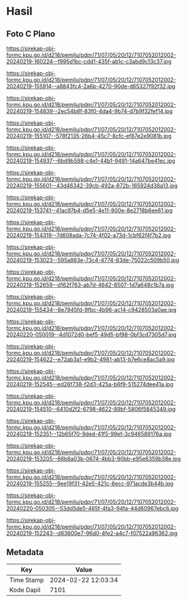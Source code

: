 # Hasil

## Foto C Plano

https://sirekap-obj-formc.kpu.go.id/d218/pemilu/pdpr/71/07/05/20/12/7107052012002-20240219-160224--f995d1bc-cdd1-435f-ab1c-c3abd9c13c37.jpg

https://sirekap-obj-formc.kpu.go.id/d218/pemilu/pdpr/71/07/05/20/12/7107052012002-20240219-155914--a8843fc4-2a6b-4270-90de-d65327f92f32.jpg

https://sirekap-obj-formc.kpu.go.id/d218/pemilu/pdpr/71/07/05/20/12/7107052012002-20240219-154839--2ec54b8f-83f0-4da4-9b74-d7b9f32fef14.jpg

https://sirekap-obj-formc.kpu.go.id/d218/pemilu/pdpr/71/07/05/20/12/7107052012002-20240219-155107--578f2135-26b4-45c7-8cfc-ef87e2e9081b.jpg

https://sirekap-obj-formc.kpu.go.id/d218/pemilu/pdpr/71/07/05/20/12/7107052012002-20240219-154937--6bd9b598-c4e1-44b1-9491-14a647be41ec.jpg

https://sirekap-obj-formc.kpu.go.id/d218/pemilu/pdpr/71/07/05/20/12/7107052012002-20240219-155601--43d46342-39cb-492a-872b-165924d38a13.jpg

https://sirekap-obj-formc.kpu.go.id/d218/pemilu/pdpr/71/07/05/20/12/7107052012002-20240219-153741--41ac97b4-d5e5-4e11-800e-8e2718b6ee61.jpg

https://sirekap-obj-formc.kpu.go.id/d218/pemilu/pdpr/71/07/05/20/12/7107052012002-20240219-154319--7d608ada-7c74-4f02-a73d-1cbf62f4f7b2.jpg

https://sirekap-obj-formc.kpu.go.id/d218/pemilu/pdpr/71/07/05/20/12/7107052012002-20240219-153023--595a863e-73c4-4774-83de-75022c509b50.jpg

https://sirekap-obj-formc.kpu.go.id/d218/pemilu/pdpr/71/07/05/20/12/7107052012002-20240219-152659--d162f763-ab7d-4642-8507-1d7a648c1b7a.jpg

https://sirekap-obj-formc.kpu.go.id/d218/pemilu/pdpr/71/07/05/20/12/7107052012002-20240219-155434--8e7945fd-9fbc-4b96-ac14-c9428503a0ae.jpg

https://sirekap-obj-formc.kpu.go.id/d218/pemilu/pdpr/71/07/05/20/12/7107052012002-20240220-050019--4d1072d0-bef5-49d5-bf98-0bf3cd7305d7.jpg

https://sirekap-obj-formc.kpu.go.id/d218/pemilu/pdpr/71/07/05/20/12/7107052012002-20240219-154622--e72ab3a1-e9b2-4981-ab13-b7e6ce8ac5a9.jpg

https://sirekap-obj-formc.kpu.go.id/d218/pemilu/pdpr/71/07/05/20/12/7107052012002-20240219-152545--ed26f738-f2d3-425a-b6f9-515274dee41a.jpg

https://sirekap-obj-formc.kpu.go.id/d218/pemilu/pdpr/71/07/05/20/12/7107052012002-20240219-154510--6410d2f2-6798-4622-89bf-5806f5845349.jpg

https://sirekap-obj-formc.kpu.go.id/d218/pemilu/pdpr/71/07/05/20/12/7107052012002-20240219-152351--12b65f70-9ded-41f5-99ef-3c946589176a.jpg

https://sirekap-obj-formc.kpu.go.id/d218/pemilu/pdpr/71/07/05/20/12/7107052012002-20240219-153205--66b8a03b-0674-4bb3-90bb-e95e6359b38e.jpg

https://sirekap-obj-formc.kpu.go.id/d218/pemilu/pdpr/71/07/05/20/12/7107052012002-20240219-155255--9ee19f31-42e5-421c-8ecc-971acde3b44b.jpg

https://sirekap-obj-formc.kpu.go.id/d218/pemilu/pdpr/71/07/05/20/12/7107052012002-20240220-050305--53dd5de5-465f-4fa3-94fa-44d60967ebc6.jpg

https://sirekap-obj-formc.kpu.go.id/d218/pemilu/pdpr/71/07/05/20/12/7107052012002-20240219-152243--d63600e7-96d0-4fe2-a4c7-f07522a96362.jpg


## Metadata

| Key        | Value               |
| ---------- | ------------------- |
| Time Stamp | 2024-02-22 12:03:34 |
| Kode Dapil | 7101                |



